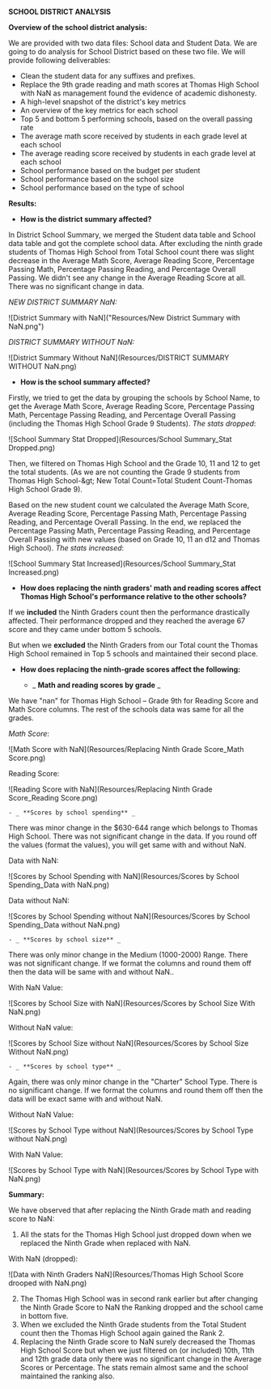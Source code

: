 **SCHOOL DISTRICT ANALYSIS**

**Overview of the school district analysis:**

We are provided with two data files: School data and Student Data. We are going to do analysis for School District based on these two file. We will provide following deliverables:

- Clean the student data for any suffixes and prefixes.
- Replace the 9th grade reading and math scores at Thomas High School with NaN as management found the evidence of academic dishonesty.
- A high-level snapshot of the district&#39;s key metrics
- An overview of the key metrics for each school
- Top 5 and bottom 5 performing schools, based on the overall passing rate
- The average math score received by students in each grade level at each school
- The average reading score received by students in each grade level at each school
- School performance based on the budget per student
- School performance based on the school size
- School performance based on the type of school

**Results:**

- **How is the district summary affected?**

In District School Summary, we merged the Student data table and School data table and got the complete school data. After excluding the ninth grade students of Thomas High School from Total School count there was slight decrease in the Average Math Score, Average Reading Score, Percentage Passing Math, Percentage Passing Reading, and Percentage Overall Passing. We didn&#39;t see any change in the Average Reading Score at all. There was no significant change in data.

_NEW DISTRICT SUMMARY NaN:_

![District Summary with NaN]("Resources/New District Summary with NaN.png")

_DISTRICT SUMMARY WITHOUT NaN:_

![District Summary Without NaN](Resources/DISTRICT SUMMARY WITHOUT NaN.png)

- **How is the school summary affected?**

Firstly, we tried to get the data by grouping the schools by School Name, to get the Average Math Score, Average Reading Score, Percentage Passing Math, Percentage Passing Reading, and Percentage Overall Passing (including the Thomas High School Grade 9 Students). _The stats dropped_:

![School Summary Stat Dropped](Resources/School Summary_Stat Dropped.png)

Then, we filtered on Thomas High School and the Grade 10, 11 and 12 to get the total students. (As we are not counting the Grade 9 students from Thomas High School-\&gt; New Total Count=Total Student Count-Thomas High School Grade 9).

Based on the new student count we calculated the Average Math Score, Average Reading Score, Percentage Passing Math, Percentage Passing Reading, and Percentage Overall Passing. In the end, we replaced the Percentage Passing Math, Percentage Passing Reading, and Percentage Overall Passing with new values (based on Grade 10, 11 an d12 and Thomas High School). _The stats increased_:

![School Summary Stat Increased](Resources/School Summary_Stat Increased.png)

- **How does replacing the ninth graders&#39; math and reading scores affect Thomas High School&#39;s performance relative to the other schools?**

If we **included** the Ninth Graders count then the performance drastically affected. Their performance dropped and they reached the average 67 score and they came under bottom 5 schools.

But when we **excluded** the Ninth Graders from our Total count the Thomas High School remained in Top 5 schools and maintained their second place.

- **How does replacing the ninth-grade scores affect the following:**

    - _ **Math and reading scores by grade** _

We have &quot;nan&quot; for Thomas High School – Grade 9th for Reading Score and Math Score columns. The rest of the schools data was same for all the grades.

_Math Score_:

![Math Score with NaN](Resources/Replacing Ninth Grade Score_Math Score.png)

Reading Score:

![Reading Score with NaN](Resources/Replacing Ninth Grade Score_Reading Score.png)

    - _ **Scores by school spending** _

There was minor change in the $630-644 range which belongs to Thomas High School. There was not significant change in the data. If you round off the values (format the values), you will get same with and without NaN.

Data with NaN:

![Scores by School Spending with NaN](Resources/Scores by School Spending_Data with NaN.png)

Data without NaN:

![Scores by School Spending without NaN](Resources/Scores by School Spending_Data without NaN.png)

    - _ **Scores by school size** _

There was only minor change in the Medium (1000-2000) Range. There was not significant change. If we format the columns and round them off then the data will be same with and without NaN..

With NaN Value:

![Scores by School Size with NaN](Resources/Scores by School Size With NaN.png)

Without NaN value:

![Scores by School Size without NaN](Resources/Scores by School Size Without NaN.png)

    - _ **Scores by school type** _

Again, there was only minor change in the &quot;Charter&quot; School Type. There is no significant change. If we format the columns and round them off then the data will be exact same with and without NaN.

Without NaN Value:

![Scores by School Type without NaN](Resources/Scores by School Type without NaN.png)

With NaN Value:

![Scores by School Type with NaN](Resources/Scores by School Type with NaN.png)

**Summary:**

We have observed that after replacing the Ninth Grade math and reading score to NaN:

1. All the stats for the Thomas High School just dropped down when we replaced the Ninth Grade when replaced with NaN.

With NaN (dropped):

![Data with Ninth Graders NaN](Resources/Thomas High School Score drooped with NaN.png)

2. The Thomas High School was in second rank earlier but after changing the Ninth Grade Score to NaN the Ranking dropped and the school came in bottom five.
3. When we excluded the Ninth Grade students from the Total Student count then the Thomas High School again gained the Rank 2.
4. Replacing the Ninth Grade score to NaN surely decreased the Thomas High School Score but when we just filtered on (or included) 10th, 11th and 12th grade data only there was no significant change in the Average Scores or Percentage. The stats remain almost same and the school maintained the ranking also.
